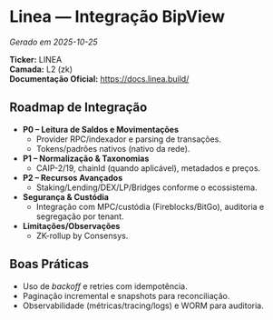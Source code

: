 # Linea — Integração BipView

_Gerado em 2025-10-25_

**Ticker:** LINEA  
**Camada:** L2 (zk)  
**Documentação Oficial:** <https://docs.linea.build/>

## Roadmap de Integração

- **P0 – Leitura de Saldos e Movimentações**
  - Provider RPC/indexador e parsing de transações.
  - Tokens/padrões nativos (nativo da rede).
- **P1 – Normalização & Taxonomias**
  - CAIP-2/19, chainId (quando aplicável), metadados e preços.
- **P2 – Recursos Avançados**
  - Staking/Lending/DEX/LP/Bridges conforme o ecossistema.
- **Segurança & Custódia**
  - Integração com MPC/custódia (Fireblocks/BitGo), auditoria e segregação por tenant.
- **Limitações/Observações**
  - ZK-rollup by Consensys.

## Boas Práticas

- Uso de _backoff_ e retries com idempotência.
- Paginação incremental e snapshots para reconciliação.
- Observabilidade (métricas/tracing/logs) e WORM para auditoria.
